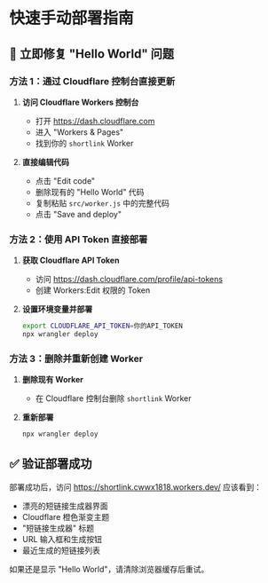 # 快速手动部署指南

## 🔧 立即修复 "Hello World" 问题

### 方法 1：通过 Cloudflare 控制台直接更新

1. **访问 Cloudflare Workers 控制台**

   - 打开 https://dash.cloudflare.com
   - 进入 "Workers & Pages"
   - 找到你的 `shortlink` Worker

2. **直接编辑代码**
   - 点击 "Edit code"
   - 删除现有的 "Hello World" 代码
   - 复制粘贴 `src/worker.js` 中的完整代码
   - 点击 "Save and deploy"

### 方法 2：使用 API Token 直接部署

1. **获取 Cloudflare API Token**

   - 访问 https://dash.cloudflare.com/profile/api-tokens
   - 创建 Workers:Edit 权限的 Token

2. **设置环境变量并部署**
   ```bash
   export CLOUDFLARE_API_TOKEN=你的API_TOKEN
   npx wrangler deploy
   ```

### 方法 3：删除并重新创建 Worker

1. **删除现有 Worker**

   - 在 Cloudflare 控制台删除 `shortlink` Worker

2. **重新部署**
   ```bash
   npx wrangler deploy
   ```

## ✅ 验证部署成功

部署成功后，访问 https://shortlink.cwwx1818.workers.dev/ 应该看到：

- 漂亮的短链接生成器界面
- Cloudflare 橙色渐变主题
- "短链接生成器" 标题
- URL 输入框和生成按钮
- 最近生成的短链接列表

如果还是显示 "Hello World"，请清除浏览器缓存后重试。
